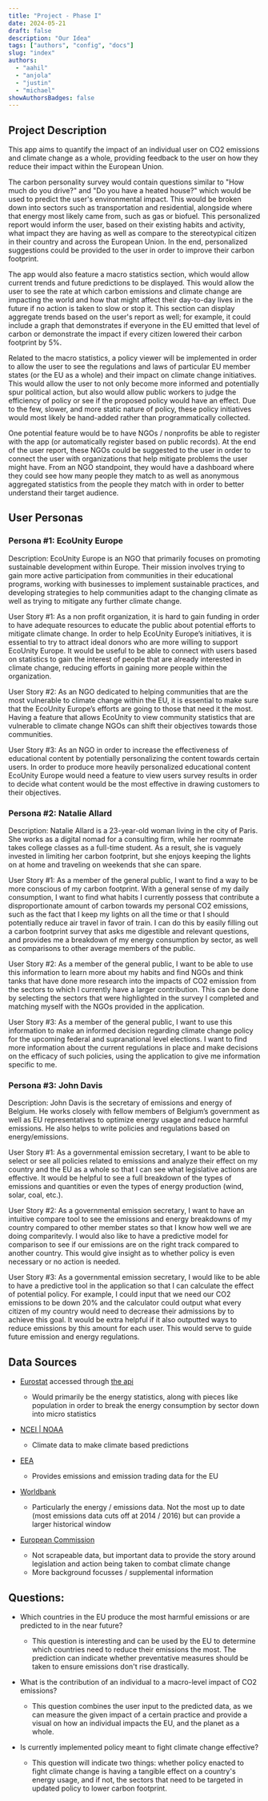 ```yaml
---
title: "Project - Phase I"
date: 2024-05-21
draft: false
description: "Our Idea"
tags: ["authors", "config", "docs"]
slug: "index"
authors:
  - "aahil"
  - "anjola"
  - "justin"
  - "michael"
showAuthorsBadges: false
---
```


## Project Description

This app aims to quantify the impact of an individual user on CO2 emissions and climate change as a whole, providing feedback to the user on how they reduce their impact within the European Union.

The carbon personality survey would contain questions similar to "How much do you drive?" and "Do you have a heated house?" which would be used to predict the user's environmental impact. This would be broken down into sectors such as transportation and residential, alongside where that energy most likely came from, such as gas or biofuel. This personalized report would inform the user, based on their existing habits and activity, what impact they are having as well as compare to the stereotypical citizen in their country and across the European Union. In the end, personalized suggestions could be provided to the user in order to improve their carbon footprint.

The app would also feature a macro statistics section, which would allow current trends and future predictions to be displayed. This would allow the user to see the rate at which carbon emissions and climate change are impacting the world and how that might affect their day-to-day lives in the future if no action is taken to slow or stop it. This section can display aggregate trends based on the user's report as well; for example, it could include a graph that demonstrates if everyone in the EU emitted that level of carbon or demonstrate the impact if every citizen lowered their carbon footprint by 5%.

Related to the macro statistics, a policy viewer will be implemented in order to allow the user to see the regulations and laws of particular EU member states (or the EU as a whole) and their impact on climate change initiatives. This would allow the user to not only become more informed and potentially spur political action, but also would allow public workers to judge the efficiency of policy or see if the proposed policy would have an effect. Due to the few, slower, and more static nature of policy, these policy initiatives would most likely be hand-added rather than programmatically collected.

One potential feature would be to have NGOs / nonprofits be able to register with the app (or automatically register based on public records). At the end of the user report, these NGOs could be suggested to the user in order to connect the user with organizations that help mitigate problems the user might have. From an NGO standpoint, they would have a dashboard where they could see how many people they match to as well as anonymous aggregated statistics from the people they match with in order to better understand their target audience.

## User Personas

### Persona #1: EcoUnity Europe

Description: EcoUnity Europe is an NGO that primarily focuses on promoting sustainable development within Europe. Their mission involves trying to gain more active participation from communities in their educational programs, working with businesses to implement sustainable practices, and developing strategies to help communities adapt to the changing climate as well as trying to mitigate any further climate change.

User Story #1: As a non profit organization, it is hard to gain funding in order to have adequate resources to educate the public about potential efforts to mitigate climate change. In order to help EcoUnity Europe’s initiatives, it is essential to try to attract ideal donors who are more willing to support EcoUnity Europe. It would be useful to be able to connect with users based on statistics to gain the interest of people that are already interested in climate change, reducing efforts in gaining more people within the organization.

User Story #2: As an NGO dedicated to helping communities that are the most vulnerable to climate change within the EU, it is essential to make sure that the EcoUnity Europe’s efforts are going to those that need it the most. Having a feature that allows EcoUnity to view community statistics that are vulnerable to climate change NGOs can shift their objectives towards those communities.

User Story #3: As an NGO in order to increase the effectiveness of educational content by potentially personalizing the content towards certain users. In order to produce more heavily personalized educational content EcoUnity Europe would need a feature to view users survey results in order to decide what content would be the most effective in drawing customers to their objectives.

### Persona #2: Natalie Allard

Description: Natalie Allard is a 23-year-old woman living in the city of Paris. She works as a digital nomad for a consulting firm, while her roommate takes college classes as a full-time student. As a result, she is vaguely invested in limiting her carbon footprint, but she enjoys keeping the lights on at home and traveling on weekends that she can spare.

User Story #1: As a member of the general public, I want to find a way to be more conscious of my carbon footprint. With a general sense of my daily consumption, I want to find what habits I currently possess that contribute a disproportionate amount of carbon towards my personal CO2 emissions, such as the fact that I keep my lights on all the time or that I should potentially reduce air travel in favor of train. I can do this by easily filling out a carbon footprint survey that asks me digestible and relevant questions, and provides me a breakdown of my energy consumption by sector, as well as comparisons to other average members of the public.

User Story #2: As a member of the general public, I want to be able to use this information to learn more about my habits and find NGOs and think tanks that have done more research into the impacts of CO2 emission from the sectors to which I currently have a larger contribution. This can be done by selecting the sectors that were highlighted in the survey I completed and matching myself with the NGOs provided in the application.

User Story #3: As a member of the general public, I want to use this information to make an informed decision regarding climate change policy for the upcoming federal and supranational level elections. I want to find more information about the current regulations in place and make decisions on the efficacy of such policies, using the application to give me information specific to me.

### Persona #3: John Davis

Description: John Davis is the secretary of emissions and energy of Belgium. He works closely with fellow members of Belgium’s government as well as EU representatives to optimize energy usage and reduce harmful emissions. He also helps to write policies and regulations based on energy/emissions.

User Story #1: As a governmental emission secretary, I want to be able to select or see all policies related to emissions and analyze their effect on my country and the EU as a whole so that I can see what legislative actions are effective. It would be helpful to see a full breakdown of the types of emissions and quantities or even the types of energy production (wind, solar, coal, etc.).

User Story #2: As a governmental emission secretary, I want to have an intuitive compare tool to see the emissions and energy breakdowns of my country compared to other member states so that I know how well we are doing comparitevly. I would also like to have a predictive model for comparison to see if our emissions are on the right track compared to another country. This would give insight as to whether policy is even necessary or no action is needed.

User Story #3: As a governmental emission secretary, I would like to be able to have a predictive tool in the application so that I can calculate the effect of potential policy. For example, I could input that we need our CO2 emissions to be down 20% and the calculator could output what every citizen of my country would need to decrease their admissions by to achieve this goal. It would be extra helpful if it also outputted ways to reduce emissions by this amount for each user. This would serve to guide future emission and energy regulations.

## Data Sources

- [Eurostat](https://ec.europa.eu/eurostat/web/main/data/database) accessed through [the api](https://wikis.ec.europa.eu/display/EUROSTATHELP/API+-+Getting+started)

  - Would primarily be the energy statistics, along with pieces like population in order to break the energy consumption by sector down into micro statistics

- [NCEI | NOAA](https://www.ncei.noaa.gov/access/monitoring/climate-at-a-glance/global/time-series)

  - Climate data to make climate based predictions

- [EEA](https://www.eea.europa.eu/data-and-maps/dashboards/emissions-trading-viewer-1)

  - Provides emissions and emission trading data for the EU

- [Worldbank](https://databank.worldbank.org/)

  - Particularly the energy / emissions data. Not the most up to date (most emissions data cuts off at 2014 / 2016) but can provide a larger historical window

- [European Commission](https://commission.europa.eu/energy-climate-change-environment/topics/climate-change_en)
  - Not scrapeable data, but important data to provide the story around legislation and action being taken to combat climate change
  - More background focusses / supplemental information

## Questions:

- Which countries in the EU produce the most harmful emissions or are predicted to in the near future?

  - This question is interesting and can be used by the EU to determine which countries need to reduce their emissions the most. The prediction can indicate whether preventative measures should be taken to ensure emissions don't rise drastically.

- What is the contribution of an individual to a macro-level impact of CO2 emissions?

  - This question combines the user input to the predicted data, as we can measure the given impact of a certain practice and provide a visual on how an individual impacts the EU, and the planet as a whole.

- Is currently implemented policy meant to fight climate change effective?
  - This question will indicate two things: whether policy enacted to fight climate change is having a tangible effect on a country's energy usage, and if not, the sectors that need to be targeted in updated policy to lower carbon footprint.
